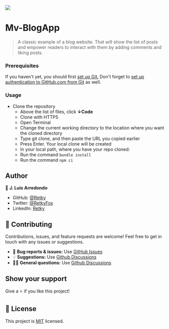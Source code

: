![](https://img.shields.io/badge/Microverse-blueviolet)

# Mv-BlogApp
> A classic example of a blog website.
That will show the list of posts and empower readers to interact with them by adding comments and liking posts.

### Prerequisites
If you haven't yet, you should first [set up Git.](https://docs.github.com/en/get-started/quickstart/set-up-git) Don't forget to [set up authentication to GitHub.com from Git](https://docs.github.com/en/get-started/quickstart/set-up-git#next-steps-authenticating-with-github-from-git) as well.

### Usage
- Clone the repository
  - Above the list of files, click **↓Code**
  - Clone with HTTPS
  - Open Terminal
  - Change the current working directory to the location where you want the cloned directory
  - Type git clone, and then paste the URL you copied earlier
  - Press Enter. Your local clone will be created
  - In your local path, where you have your repo cloned:
  - Run the command `bundle install`
  - Run the command `npm ci`

## Author

👤 **J. Luis Arredondo**
- GitHub: [@Retky](https://github.com/Retky "J. Luis Arredondo GitHub")
- Twitter: [@RetkyFox](https://twitter.com/retkyFox "J. Luis Arredondo Twitter")
- LinkedIn: [Retky](https://www.linkedin.com/in/Retky "J. Luis Arredondo LinkedIn")

## 🤝 Contributing
Contributions, issues, and feature requests are welcome!
Feel free to get in touch with any issues or suggestions.

- 🐛 **Bug reports & issues:** Use [GitHub Issues](https://github.com/Retky/Mv-BlogApp/issues "Bugs & Issues")
- 💡 **Suggestions:** Use [Github Discussions](https://github.com/Retky/Mv-BlogApp/discussions "Suggestions")
- 🙋‍♀️ **General questions:** Use [Github Discussions](https://github.com/Retky/Mv-BlogApp/discussions "General Questions")

## Show your support
Give a ⭐️ if you like this project!

## 📝 License
This project is [MIT](./LICENSE) licensed.
